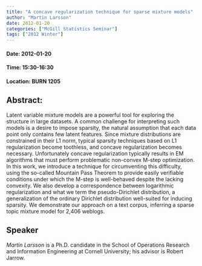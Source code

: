 ```yaml
---
title: "A concave regularization technique for sparse mixture models"
author: "Martin Larsson"
date: 2012-01-20
categories: ["McGill Statistics Seminar"]
tags: ["2012 Winter"]
---
```


#### Date: 2012-01-20
#### Time: 15:30-16:30
#### Location: BURN 1205

## Abstract:

	
Latent variable mixture models are a powerful tool for exploring the structure in large datasets. A common challenge for interpreting such models is a desire to impose sparsity, the natural assumption that each data point only contains few latent features. Since mixture distributions are constrained in their L1 norm, typical sparsity techniques based on L1 regularization become toothless, and concave regularization becomes necessary. Unfortunately concave regularization typically results in EM algorithms that must perform problematic non-convex M-step optimization. In this work, we introduce a technique
for circumventing this difficulty, using the so-called Mountain Pass Theorem to provide easily verifiable conditions under which the M-step is well-behaved despite the lacking convexity. We also develop a correspondence between logarithmic regularization and what we term the pseudo-Dirichlet distribution, a generalization of the ordinary Dirichlet distribution well-suited for inducing sparsity. We demonstrate our approach on a text corpus, inferring a sparse topic mixture model for 2,406 weblogs.

## Speaker

*Martin Larsson* is a Ph.D. candidate in the School of Operations Research and Information Engineering at Cornell University; his advisor is Robert Jarrow.


